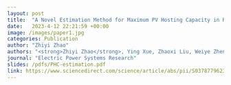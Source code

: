 ```yaml
---
layout: post
title:  "A Novel Estimation Method for Maximum PV Hosting Capacity in Radial Distribution Networks using Bus Voltage and Electrical Distance"
date:   2023-4-12 22:21:59 +00:00
image: /images/paper1.jpg
categories: Publication
author: "Zhiyi Zhao"
authors: "<strong>Zhiyi Zhao</strong>, Ying Xue, Zhaoxi Liu, Weiye Zheng, Shuyin Duan, Lei Yu"
journal: "Electric Power Systems Research"
slides: /pdfs/PHC-estimation.pdf
link: https://www.sciencedirect.com/science/article/abs/pii/S0378779623006806
---
```

